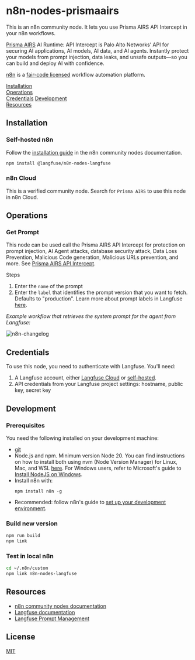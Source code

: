 # n8n-nodes-prismaairs

This is an n8n community node. It lets you use Prisma AIRS API Intercept in your n8n workflows.

[Prisma AIRS](https://pan.dev/airs/) AI Runtime: API Intercept is Palo Alto Networks’ API for securing AI applications, AI models, AI data, and AI agents. Instantly protect your models from prompt injection, data leaks, and unsafe outputs—so you can build and deploy AI with confidence.

[n8n](https://n8n.io/) is a [fair-code licensed](https://docs.n8n.io/reference/license/) workflow automation platform.

[Installation](#installation)  
[Operations](#operations)  
[Credentials](#credentials)
[Development](#development)  
[Resources](#resources)

## Installation

### Self-hosted n8n

Follow the [installation guide](https://docs.n8n.io/integrations/community-nodes/installation/) in the n8n community nodes documentation.

```bash
npm install @langfuse/n8n-nodes-langfuse
```

### n8n Cloud

This is a verified community node. Search for `Prisma AIRS` to use this node in n8n Cloud.

## Operations

### Get Prompt

This node can be used call the Prisma AIRS API Intercept for protection on prompt injection, AI Agent attacks, database security attack, Data Loss Prevention, Malicious Code generation, Malicious URLs prevention, and more. See [Prisma AIRS API Intercept](https://pan.dev/airs/).

Steps

1. Enter the `name` of the prompt
2. Enter the `label` that identifies the prompt version that you want to fetch. Defaults to "production". Learn more about prompt labels in Langfuse [here](https://langfuse.com/docs/prompts/get-started#labels).

_Example workflow that retrieves the system prompt for the agent from Langfuse:_

![n8n-changelog](https://github.com/user-attachments/assets/4d224c2f-86b6-4ad4-a64a-45c7fe6e3595)

## Credentials

To use this node, you need to authenticate with Langfuse. You'll need:

1. A Langfuse account, either [Langfuse Cloud](https://cloud.langfuse.com) or [self-hosted](https://langfuse.com/self-hosting).
2. API credentials from your Langfuse project settings: hostname, public key, secret key

## Development

### Prerequisites

You need the following installed on your development machine:

- [git](https://git-scm.com/downloads)
- Node.js and npm. Minimum version Node 20. You can find instructions on how to install both using nvm (Node Version Manager) for Linux, Mac, and WSL [here](https://github.com/nvm-sh/nvm). For Windows users, refer to Microsoft's guide to [Install NodeJS on Windows](https://docs.microsoft.com/en-us/windows/dev-environment/javascript/nodejs-on-windows).
- Install n8n with:
  ```
  npm install n8n -g
  ```
- Recommended: follow n8n's guide to [set up your development environment](https://docs.n8n.io/integrations/creating-nodes/build/node-development-environment/).

### Build new version

```bash
npm run build
npm link
```

### Test in local n8n

```bash
cd ~/.n8n/custom
npm link n8n-nodes-langfuse
```

## Resources

- [n8n community nodes documentation](https://docs.n8n.io/integrations/#community-nodes)
- [Langfuse documentation](https://langfuse.com/docs)
- [Langfuse Prompt Management](https://langfuse.com/docs/prompts)

## License

[MIT](https://github.com/langfuse/n8n-nodes-langfuse/blob/master/LICENSE.md)
